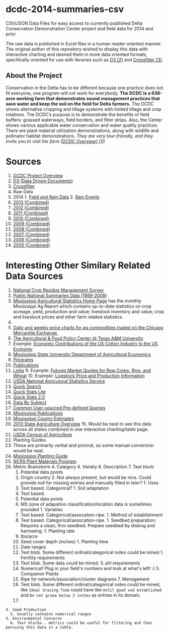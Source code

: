 dcdc-2014-summaries-csv
=======================

CSV/JSON Data Files for easy access to currently published Delta Conservation Demonstration Center project and field data for 2014 and prior.

The raw data is published in Excel files in a human reader oriented manner. The original author of this repository wished to display this data with interactive charting and desired them in more data oriented formats, specifically oriented for use with libraries such as [D3 [2]](https://github.com/mbostock/d3) and [Crossfilter [3]](https://github.com/square/crossfilter).

About the Project
------

Conservation in the Delta has to be different because one practice does not fit everyone, one program will not work for everybody.  __The DCDC is a 638-acre working farm that demonstrates sound management practices that save water and keep the soil on the field for Delta farmers.__  The DCDC shows alternative cropping and tillage systems with limited tillage and crop rotations.  The DCDC’s purpose is to demonstrate the benefits of field buffers:  grassed waterways, field borders, and filter strips.  Also, the Center shows various applicable water conservation and water quality practices.  There are plant material utilization demonstrations, along with wildlife and pollinator habitat demonstrations.  _They are very tour-friendly, and they invite you to visit the farm [[DCDC Overview] [1]](http://www.dcdcfarm.org/fielddata2.htm)!_



Sources
======

1. [DCDC Project Overview](http://www.dcdcfarm.org/fielddata2.htm)
2. [D3 (Data Driven Documents)](https://github.com/mbostock/d3)
3. [Crossfilter](https://github.com/square/crossfilter)
1. Raw Data
  1. 2014
    1. [Field and Rain Data](http://www.dcdcfarm.org/2014data/2014FieldandRainData.xls)
    2. [Rain Events](http://www.dcdcfarm.org/2014rain/RainEvents.xls)
  3. [2013 (Combined)](http://www.dcdcfarm.org/zips/2013FieldData.zip)
  4. [2012 (Combined)](http://www.dcdcfarm.org/zips/2012%20FIELD%20DATA.zip)
  5. [2011 (Combined)](http://www.dcdcfarm.org/zips/FIELD%20DATA%202011.zip)
  6. [2010 (Combined)](http://www.dcdcfarm.org/zips/2010%20Field%20Data.zip)
  7. [2009 (Combined)](http://www.dcdcfarm.org/zips/FIELD%20DATA%202009.zip)
  8. [2008 (Combined)](http://www.dcdcfarm.org/zips/FIELD%20DATA%20%202008.zip)
  9. [2007 (Combined)](http://www.dcdcfarm.org/zips/FIELD%20DATA%202007.zip)
  10. [2006 (Combined)](http://www.dcdcfarm.org/zips/FIELD%20DATA%202006.zip)
  11. [2005 (Combined)](http://www.dcdcfarm.org/zips/DCDC%20Field%20Data%202005.zip)


Interesting Other Similary Related Data Sources
======

1. [National Crop Residue Management Survey](http://www.ctic.purdue.edu/CRM/)
  2. [Public National Summaries Data (1989-2008)](http://www.ctic.purdue.edu/CRM/crm_search/)
2. [Mississippi Agricultural Statistics Home Page](http://www.nass.usda.gov/Statistics_by_State/Mississippi/index.asp) has the monthly Mississippi Ag Report which contains up-to-date statistics on crop acreage, yield, production and value; livestock inventory and value; crop and livestock prices and other farm related statistics.
  3. 
3. [Daily and weekly price charts for ag commodities traded on the Chicago Mercantile Exchange.](http://www.barchart.com/cme/cmeagr.htm)
4. [The Agricultural & Food Policy Center @ Texas A&M University](https://www.afpc.tamu.edu/pubs/)
  5. Example: [Economic Contributions of the US Cotton Industry to the US Economy](https://www.afpc.tamu.edu/pubs/2/634/RR-13-02.pdf)
6. [Mississippi State University Department of Agricultural Economics](http://www.agecon.msstate.edu/whatwedo/commodity/index.asp)
  7. [Programs](http://www.agecon.msstate.edu/whatwedo/commodity/programs.asp)
  8. [Publications](http://www.agecon.msstate.edu/whatwedo/pubs.asp?sort=all)
  9. [Links](http://www.agecon.msstate.edu/whatwedo/links.asp?sort=all)
    9. Example: [Futures Market Quotes for Row Crops, Rice, and Wheat](http://www.cmegroup.com/market-data/delayed-quotes/commodities.html)
    10. Example: [Livestock Price and Production Information](http://goo.gl/JQmYwx)
11. [USDA National Agricutural Statistics Service](http://www.nass.usda.gov/Quick_Stats/)
  12. [Quick Search](http://quickstats.nass.usda.gov/?long_desc__LIKE=&x=18&y=1)
  12. [Quick Stats Lite](http://www.nass.usda.gov/Quick_Stats/Lite/)
  13. [Quick Stats 2.0](http://quickstats.nass.usda.gov/)
  14. [Data By Subject](http://www.nass.usda.gov/Statistics_by_Subject/index.php)
  12. [Common User-sourced Pre-defined Queries](http://www.nass.usda.gov/Data_and_Statistics/Pre-Defined_Queries/index.asp)
  12. [Mississippi Publications](http://www.nass.usda.gov/Statistics_by_State/Mississippi/Publications/index.asp)
  13. [Mississippi County Estimates](http://www.nass.usda.gov/Statistics_by_State/Mississippi/Publications/County_Estimates/index.asp)
  14. [2013 State Agriculture Overview](http://www.nass.usda.gov/Quick_Stats/Ag_Overview/stateOverview.php?state=MISSISSIPPI)
    15. Would be neat to see this data across all states combined in one interactive charting/table page.
  16. [USDA Census of Agriculture](http://www.agcensus.usda.gov/Publications/2012/Full_Report/Census_by_State/Mississippi/index.asp)
1. Planting Guides
  2. These are primarily verbal and pictoral, so some manual conversion would be neat.
  3. [Mississippi Planting Guide](http://www.nrcs.usda.gov/Internet/FSE_DOCUMENTS/nrcs142p2_017068.pdf)
  4. [NCRS Plant Materials Program](http://www.nrcs.usda.gov/Internet/FSE_DOCUMENTS/nrcs142p2_016955.pdf)
  3. Metric Brainstorm
    4. Category
    4. Variety
    6. Description
      7. Text blurb
      1. Potential data points
        2. Origin country
          2. Not always present, but would be nice. Could provide null for missing entries and manually filled in later?
    1. Uses
      2. Text based. Categorical?
    1. Soil adaptation
      2. Text based.
      3. Potential data points
      4.  MS zone of adapation classification/location data is sometimes provided
    1. Varieties
      2. Text based. Categorical/assocation-ripe.
    1. Method of establishment
      2. Text based. Categorical/assocation-ripe.
    1. Seedbed preparation: Requires a clean, firm seedbed. Prepare seedbed by disking and
    harrowing.
    1. Planting rate
      2. lbs/acre
      3. Seed cover depth (inches)
    1. Planting time
      1. Date ranges
      2. Text blob. Some different ordinal/categorical notes could be mined
    1. Fertility requirements
      1. Text blob. Some data could be mined.
    5. pH requirements
      6. Numerical! Plug in your field's numbers and look at what's left! :)
    5. Companion Plants
      6. Ripe for network/association/cluster diagrams
    7. Management
      8. Text blob. Some different ordinal/categorical notes could be mined, like `Ideal Grazing Time` could have like `Until good sod established` and `Do not graze below 3 inches` as entries in its domain.
      9. 
    4. Seed Production
      5. Usually contains numerical ranges
    5. Environmental Concerns
      6. Text blurbs.. metrics could be useful for filtering and then perusing this data in a table.

